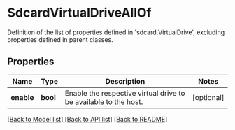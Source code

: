 # SdcardVirtualDriveAllOf

Definition of the list of properties defined in 'sdcard.VirtualDrive', excluding properties defined in parent classes.
## Properties
Name | Type | Description | Notes
------------ | ------------- | ------------- | -------------
**enable** | **bool** | Enable the respective virtual drive to be available to the host. | [optional] 

[[Back to Model list]](../README.md#documentation-for-models) [[Back to API list]](../README.md#documentation-for-api-endpoints) [[Back to README]](../README.md)


